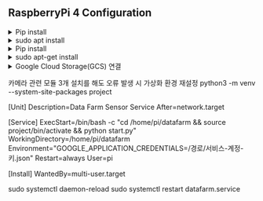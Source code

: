 <h2>RaspberryPi 4 Configuration</h2>
<details>
  <summary>Pip install</summary>
    RPi.GPIO
    paho-mqtt - 브로커
    picamera2 -카메라
    adafruit-blinka - board
    adafruit-circuitpython-sht31d - 온습도
</details>

<details>
  <summary>sudo apt install</summary>
    RPi.GPIO
    paho-mqtt - 브로커
    picamera2 -카메라
    adafruit-blinka - board
    adafruit-circuitpython-sht31d - 온습도
</details>

<details>
  <summary>Pip install</summary>
    libcamera-apps
</details>

<details>
  <summary>sudo apt-get install</summary>
    libcap-dev
</details>

<details>
  <summary>Google Cloud Storage(GCS) 연결</summary>
    pip install --trusted-host archive1.piwheels.org --trusted-host files.pythonhosted.org google-cloud-storage
    export GOOGLE_APPLICATION_CREDENTIALS="/dir/gcs-key.json"
</details>


카메라 관련 모듈 3개 설치를 해도 오류 발생 시 가상화 환경 재설정
python3 -m venv --system-site-packages project


[Unit]
Description=Data Farm Sensor Service
After=network.target

[Service]
ExecStart=/bin/bash -c "cd /home/pi/datafarm && source project/bin/activate && python start.py"
WorkingDirectory=/home/pi/datafarm
Environment="GOOGLE_APPLICATION_CREDENTIALS=/경로/서비스-계정-키.json"
Restart=always
User=pi

[Install]
WantedBy=multi-user.target

sudo systemctl daemon-reload
sudo systemctl restart datafarm.service
